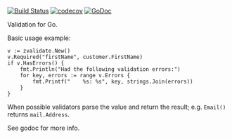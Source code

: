 [![Build Status](https://travis-ci.org/zgoat/zvalidate.svg?branch=master)](https://travis-ci.org/zgoat/zvalidate)
[![codecov](https://codecov.io/gh/zgoat/zvalidate/branch/master/graph/badge.svg?token=n0k8YjbQOL)](https://codecov.io/gh/zgoat/zvalidate)
[![GoDoc](https://godoc.org/github.com/zgoat/zvalidate?status.svg)](https://godoc.org/github.com/zgoat/zvalidate)

Validation for Go.

Basic usage example:

	v := zvalidate.New()
	v.Required("firstName", customer.FirstName)
	if v.HasErrors() {
		fmt.Println("Had the following validation errors:")
		for key, errors := range v.Errors {
			fmt.Printf("    %s: %s", key, strings.Join(errors))
		}
	}

When possible validators parse the value and return the result; e.g. `Email()`
returns `mail.Address`.

See godoc for more info.
